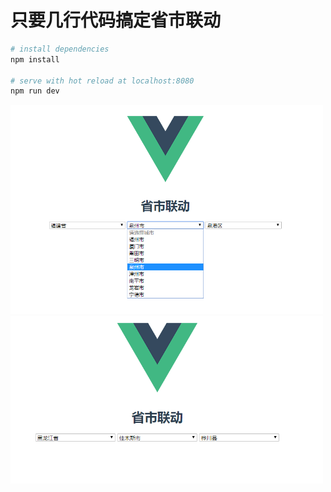 #  只要几行代码搞定省市联动 


``` bash
# install dependencies
npm install

# serve with hot reload at localhost:8080
npm run dev

```

<img width="500" src="/src/assets/1.png" alt="vue">
<img width="500" src="/src/assets/2.png" alt="vue">



